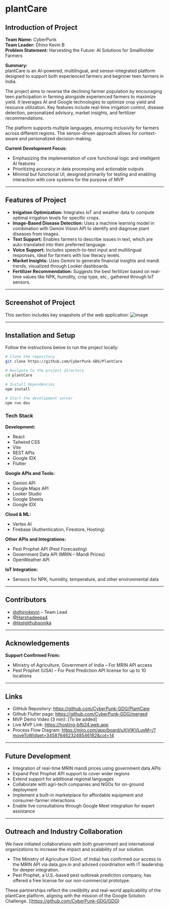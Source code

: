 # plantCare

## Introduction of Project

**Team Name:** CyberPunk  
**Team Leader:** Dhino Kevin B  
**Problem Statement:** Harvesting the Future: AI Solutions for Smallholder Farmers

**Summary:**  
plantCare is an AI-powered, multilingual, and sensor-integrated platform designed to support both experienced farmers and beginner teen farmers in India.

The project aims to reverse the declining farmer population by encouraging teen participation in farming alongside experienced farmers to maximize yield. It leverages AI and Google technologies to optimize crop yield and resource utilization. Key features include real-time irrigation control, disease detection, personalized advisory, market insights, and fertilizer recommendations.

The platform supports multiple languages, ensuring inclusivity for farmers across different regions. The sensor-driven approach allows for context-aware and personalized decision-making.

**Current Development Focus:**

- Emphasizing the implementation of core functional logic and intelligent AI features
- Prioritizing accuracy in data processing and actionable outputs
- Minimal but functional UI, designed primarily for testing and enabling interaction with core systems for the purpose of MVP

---

## Features of Project

- **Irrigation Optimization:** Integrates IoT and weather data to compute optimal irrigation levels for specific crops.
- **Image-Based Disease Detection:** Uses a machine learning model in combination with Gemini Vision API to identify and diagnose plant diseases from images.
- **Text Support:** Enables farmers to describe issues in text, which are auto-translated into their preferred language.
- **Voice Support:** Includes speech-to-text input and multilingual responses, ideal for farmers with low literacy levels.
- **Market Insights:** Uses Gemini to generate financial insights and mandi trends, visualized through Looker dashboards.
- **Fertilizer Recommendation:** Suggests the best fertilizer based on real-time values like NPK, humidity, crop type, etc., gathered through IoT sensors.

---

## Screenshot of Project

This section includes key snapshots of the web application:
![image](https://github.com/user-attachments/assets/5dad00a8-431e-43ee-a8cb-9bffde90d9d1)

---

## Installation and Setup

Follow the instructions below to run the project locally:

```bash
# Clone the repository
git clone https://github.com/CyberPunk-GDG/PlantCare

# Navigate to the project directory
cd plantCare

# Install dependencies
npm install

# Start the development server
npm run dev
```

### Tech Stack

**Development:**  
- React  
- Tailwind CSS  
- Vite  
- REST APIs  
- Google IDX
- Flutter

**Google APIs and Tools:**  
- Gemini API  
- Google Maps API  
- Looker Studio  
- Google Sheets  
- Google IDX  

**Cloud & ML:**  
- Vertex AI  
- Firebase (Authentication, Firestore, Hosting)  

**Other APIs and Integrations:**  
- Pest Prophet API (Pest Forecasting)  
- Government Data API (MRIN – Mandi Prices)
- OpenWeather API

**IoT Integration:**  
- Sensors for NPK, humidity, temperature, and other environmental data

---

## Contributors

- [@dhinokevin](https://github.com/dhinokevin) – Team Lead  
- [@Harshadeepa4](https://github.com/Harshadeepa4)
- [@testgithubsonika](https://github.com/testgithubsonika)

---

## Acknowledgements

**Support Confirmed From:**

- Ministry of Agriculture, Government of India – For MRIN API access  
- Pest Prophet (USA) – For Pest Prediction API license for up to 10 locations

---

## Links

- GitHub Repository: https://github.com/CyberPunk-GDG/PlantCare 
- Github Flutter page: https://github.com/CyberPunk-GDG/merged
- MVP Demo Video (3 min): [To be added]  
- Live MVP Link: https://hosting-bfb24.web.app
- Process Flow Diagram: https://miro.com/app/board/uXjVIKVLusM=/?moveToWidget=3458764623248546182&cot=14

---

## Future Development

- Integration of real-time MRIN mandi prices using government data APIs  
- Expand Pest Prophet API support to cover wider regions  
- Extend support for additional regional languages  
- Collaborate with agri-tech companies and NGOs for on-ground deployment  
- Implement a built-in marketplace for affordable equipment and consumer-farmer interactions  
- Enable live consultations through Google Meet integration for expert assistance

---

## Outreach and Industry Collaboration

We have initiated collaborations with both government and international organizations to increase the impact and scalability of our solution.

- The Ministry of Agriculture (Govt. of India) has confirmed our access to the MRIN API via data.gov.in and advised coordination with IT leadership for deeper integration.
- Pest Prophet, a U.S.-based pest outbreak prediction company, has offered a free license for our non-commercial prototype.

These partnerships reflect the credibility and real-world applicability of the plantCare platform, aligning with the mission of the Google Solution Challenge.
](https://github.com/CyberPunk-GDG/GDG)
